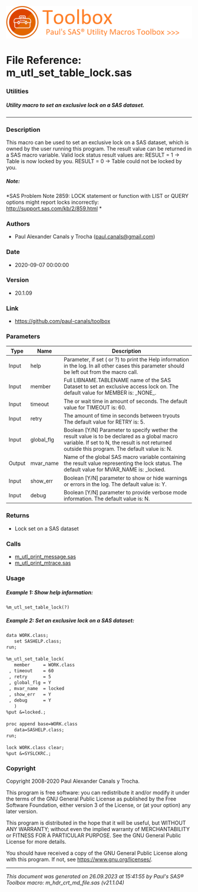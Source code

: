 ![../../misc/images/doc_banner.png](../../misc/images/doc_banner.png)
# 
# File Reference: m_utl_set_table_lock.sas

### Utilities

##### Utility macro to set an exclusive lock on a SAS dataset.

***

### Description
This macro can be used to set an exclusive lock on a SAS dataset, which is owned by the user running this program. The result value can be returned in a SAS macro variable. Valid lock status result values are:
 RESULT \= 1 \-> Table is now locked by you.
 RESULT \= 0 \-> Table could not be locked by you.


##### *Note:*
*SAS Problem Note 2859: LOCK statement or function with LIST or QUERY options might report locks incorrectly:
 http://support.sas.com/kb/2/859.html
*

### Authors
* Paul Alexander Canals y Trocha (paul.canals@gmail.com)

### Date
* 2020-09-07 00:00:00

### Version
* 20.1.09

### Link
* https://github.com/paul-canals/toolbox

### Parameters
| Type | Name | Description |
| ---- | ---- | ----------- |
| Input | help | Parameter, if set ( or ?) to print the Help information in the log. In all other cases this parameter should be left out from the macro call. |
| Input | member | Full LIBNAME.TABLENAME name of the SAS Dataset to set an exclusive access lock on. The default value for MEMBER is: \_NONE\_. |
| Input | timeout | The or wait time in amount of seconds. The default value for TIMEOUT is: 60. |
| Input | retry | The amount of time in seconds between tryouts The default value for RETRY is: 5. |
| Input | global_flg | Boolean [Y/N] Parameter to specify wether the result value is to be declared as a global macro variable. If set to N, the result is not returned outside this program. The default value is: N. |
| Output | mvar_name | Name of the global SAS macro variable containing the result value representing the lock status. The default value for MVAR_NAME is: _locked. |
| Input | show_err | Boolean [Y/N] parameter to show or hide warnings or errors in the log. The default value is: Y. |
| Input | debug | Boolean [Y/N] parameter to provide verbose mode information. The default value is: N. |

### Returns
* Lock set on a SAS dataset

### Calls
* [m_utl_print_message.sas](m_utl_print_message.md)
* [m_utl_print_mtrace.sas](m_utl_print_mtrace.md)

### Usage

##### Example 1: Show help information:
```sas
%m_utl_set_table_lock(?)
```

##### Example 2: Set an exclusive lock on a SAS dataset:
```sas
data WORK.class;
   set SASHELP.class;
run;

%m_utl_set_table_lock(
   member     = WORK.class
 , timeout    = 60
 , retry      = 5
 , global_flg = Y
 , mvar_name  = locked
 , show_err   = Y
 , debug      = Y
   )
%put &=locked.;

proc append base=WORK.class
   data=SASHELP.class;
run;

lock WORK.class clear;
%put &=SYSLCKRC.;
```

### Copyright
Copyright 2008-2020 Paul Alexander Canals y Trocha. 
 
This program is free software: you can redistribute it and/or modify 
it under the terms of the GNU General Public License as published by 
the Free Software Foundation, either version 3 of the License, or 
(at your option) any later version. 
 
This program is distributed in the hope that it will be useful, 
but WITHOUT ANY WARRANTY; without even the implied warranty of 
MERCHANTABILITY or FITNESS FOR A PARTICULAR PURPOSE. See the 
GNU General Public License for more details. 
 
You should have received a copy of the GNU General Public License 
along with this program. If not, see <https://www.gnu.org/licenses/>. 


***
*This document was generated on 26.09.2023 at 15:41:55  by Paul's SAS&reg; Toolbox macro: m_hdr_crt_md_file.sas (v21.1.04)*
